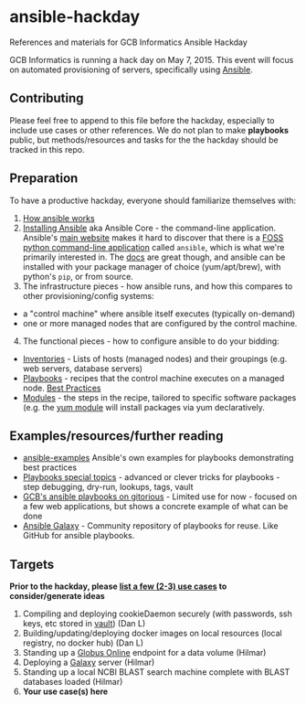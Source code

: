 # ansible-hackday
References and materials for GCB Informatics Ansible Hackday

GCB Informatics is running a hack day on May 7, 2015. This event will focus on automated provisioning of servers, specifically using [Ansible](http://ansible.com).

## Contributing

Please feel free to append to this file before the hackday, especially to include use cases or other references. We do not plan to make __playbooks__ public, but methods/resources and tasks for the the hackday should be tracked in this repo.

## Preparation

To have a productive hackday, everyone should familiarize themselves with:

1. [How ansible works](http://www.ansible.com/how-ansible-works)
2. [Installing Ansible](http://docs.ansible.com/intro_installation.html#installing-the-control-machine) aka Ansible Core - the command-line application. Ansible's [main website](http://ansible.com) makes it hard to discover that there is a [FOSS python command-line application](https://github.com/ansible/ansible
) called `ansible`, which is what we're primarily interested in. The [docs](http://docs.ansible.com) are great though, and ansible can be installed with your package manager of choice (yum/apt/brew), with python's `pip`, or from source.
3. The infrastructure pieces - how ansible runs, and how this compares to other provisioning/config systems:
  - a "control machine" where ansible itself executes (typically on-demand)
  - one or more managed nodes that are configured by the control machine.
4. The functional pieces - how to configure ansible to do your bidding:
  - [Inventories](http://docs.ansible.com/intro_inventory.html) - Lists of hosts (managed nodes) and their groupings (e.g. web servers, database servers)
  - [Playbooks](http://docs.ansible.com/playbooks.html) - recipes that the control machine executes on a managed node. [Best Practices](https://docs.ansible.com/playbooks_best_practices.html)
  - [Modules](http://docs.ansible.com/modules_by_category.html) - the steps in the recipe, tailored to specific software packages (e.g. the [yum module](http://docs.ansible.com/yum_module.html#examples) will install packages via yum declaratively.

## Examples/resources/further reading

- [ansible-examples](https://github.com/ansible/ansible-examples) Ansible's own examples for playbooks demonstrating best practices
- [Playbooks special topics](http://docs.ansible.com/playbooks_special_topics.html) - advanced or clever tricks for playbooks - step debugging, dry-run, lookups, tags, vault
- [GCB's ansible playbooks on gitorious](https://gitorious.oit.duke.edu/gcb-it/ansible_playbooks) - Limited use for now - focused on a few web applications, but shows a concrete example of what can be done
- [Ansible Galaxy](https://galaxy.ansible.com) - Community repository of playbooks for reuse. Like GitHub for ansible playbooks.

## Targets

__Prior to the hackday, please [list a few (2-3) use cases](https://github.com/Duke-GCB/ansible-hackday/issues/1) to consider/generate ideas__

1. Compiling and deploying cookieDaemon securely (with passwords, ssh keys, etc stored in [vault](http://docs.ansible.com/playbooks_vault.html)) (Dan L)
2. Building/updating/deploying docker images on local resources (local registry, no docker hub) (Dan L)
3. Standing up a [Globus Online](https://www.globus.org/how-it-works) endpoint for a data volume (Hilmar)
4. Deploying a [Galaxy](http://galaxyproject.org/) server (Hilmar)
5. Standing up a local NCBI BLAST search machine complete with BLAST databases loaded (Hilmar)
4. **Your use case(s) here**
